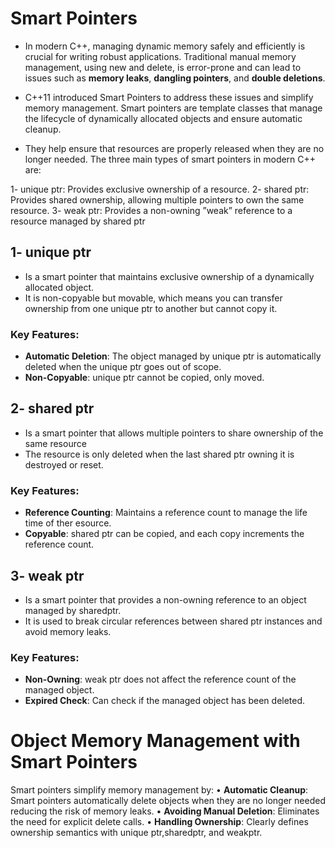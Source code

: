 # Smart Pointers

 - In modern C++, managing dynamic memory safely and efficiently is crucial for writing robust
   applications. Traditional manual memory management, using new and delete, is error-prone and
   can lead to issues such as **memory leaks**, **dangling pointers**, and **double deletions**.

 - C++11 introduced Smart Pointers to address these issues and simplify memory management. Smart
   pointers are template classes that manage the lifecycle of dynamically allocated objects and
   ensure automatic cleanup.

 - They help ensure that resources are properly released when they are no longer
   needed. The three main types of smart pointers in modern C++ are:
    
  1- unique ptr: Provides exclusive ownership of a resource.
  2- shared ptr: Provides shared ownership, allowing multiple pointers to own the same resource.
  3- weak ptr: Provides a non-owning ”weak” reference to a resource managed by shared ptr

## 1- unique ptr
- Is a smart pointer that maintains exclusive ownership of a dynamically allocated object.
- It is non-copyable but movable, which means you can transfer ownership from one
      unique ptr to another but cannot copy it.
      
### Key Features:
- **Automatic Deletion**: The object managed by unique ptr is automatically deleted when the
    unique ptr goes out of scope.
- **Non-Copyable**: unique ptr cannot be copied, only moved.


## 2- shared ptr
- Is a smart pointer that allows multiple pointers to  share ownership of the same resource
- The resource is only deleted when the last shared ptr owning it is destroyed or reset.

### Key Features:
- **Reference Counting**: Maintains a reference count to manage the life time of ther esource.
- **Copyable**: shared ptr can be copied, and each copy increments the reference count.


## 3- weak ptr
- Is a smart pointer that provides a non-owning reference to an object managed by sharedptr.
- It is used to break circular references between shared ptr instances and avoid memory leaks.

### Key Features:
- **Non-Owning**: weak ptr does not affect the reference count of the managed object.
- **Expired Check**: Can check if the managed object has been deleted.

# Object Memory Management with Smart Pointers
 Smart pointers simplify memory management by:
 • **Automatic Cleanup**: Smart pointers automatically delete objects when they are no longer needed reducing the risk of memory leaks.
 • **Avoiding Manual Deletion**: Eliminates the need for explicit delete calls.
 • **Handling Ownership**: Clearly defines ownership semantics with unique ptr,sharedptr, and weakptr.




